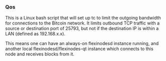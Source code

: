 ### Qos ###

This is a Linux bash script that will set up tc to limit the outgoing bandwidth for connections to the Bitcoin network. It limits outbound TCP traffic with a source or destination port of 25793, but not if the destination IP is within a LAN (defined as 192.168.x.x).

This means one can have an always-on flexinodesd instance running, and another local flexinodesd/flexinodes-qt instance which connects to this node and receives blocks from it.
